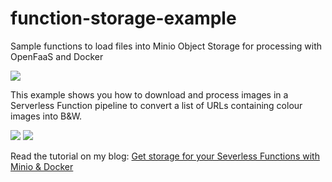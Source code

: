 # function-storage-example

Sample functions to load files into Minio Object Storage for processing with OpenFaaS and Docker

![](https://cdn-images-1.medium.com/max/1600/1*C9845SlyaaT1_xrAGOBURg.png)

This example shows you how to download and process images in a Serverless Function pipeline to convert a list of URLs containing colour images into B&W.

![](https://blog.alexellis.io/content/images/2018/01/pexels-photo-72161.jpeg)
![](https://blog.alexellis.io/content/images/2018/01/838e393f-c314-43a7-8454-7286125ff984.jpg)


Read the tutorial on my blog: [Get storage for your Severless Functions with Minio & Docker](https://blog.alexellis.io/openfaas-storage-for-your-functions/)
